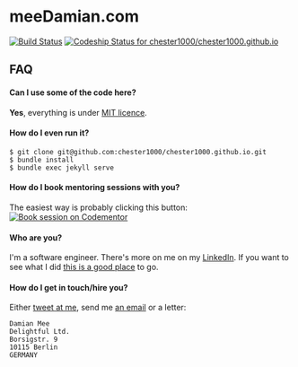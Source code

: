 # meeDamian.com

[![Build Status](https://travis-ci.org/chester1000/chester1000.github.io.svg)](https://travis-ci.org/chester1000/chester1000.github.io) [ ![Codeship Status for chester1000/chester1000.github.io](https://codeship.com/projects/d4c0eee0-7448-0132-b63a-2aca0eeadc1e/status?branch=master)](https://codeship.com/projects/55006)


## FAQ

#### Can I use some of the code here?

**Yes**, everything is under [MIT licence](LICENCE.md).


#### How do I even run it?

    $ git clone git@github.com:chester1000/chester1000.github.io.git
    $ bundle install
    $ bundle exec jekyll serve


#### How do I book mentoring sessions with you?

The easiest way is probably clicking this button:
 [![Book session on Codementor](https://cdn.codementor.io/badges/book_session_github.svg)](https://www.codementor.io/meedamian?utm_source=github&utm_medium=button&utm_term=meedamian&utm_campaign=github)


#### Who are you?

I'm a software engineer. There's more on me on my [LinkedIn](https://linkedin.com/in/meeDamian/en). If you want to see what I did [this is a good place](http://meedamian.com/projects) to go.

#### How do I get in touch/hire you?

Either [tweet at me](https://twitter.com/meeDamian), send me [an email](email:mee.damian@gmail.com) or a letter:

    Damian Mee
    Delightful Ltd.
    Borsigstr. 9
    10115 Berlin
    GERMANY
